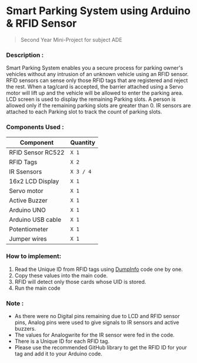 # Smart Parking System using Arduino & RFID Sensor

> Second Year Mini-Project for subject ADE

### Description :

Smart Parking System enables you a secure process for parking owner's vehicles without any intrusion of an unknown vehicle using an RFID sensor.
RFID sensors can sense only those RFID tags that are registered and reject the rest.
When a tag/card is accepted, the barrier attached using a Servo motor will lift up and the vehicle will be allowed to enter the parking area.
LCD screen is used to display the remaining Parking slots.
A person is allowed only if the remaining parking slots are greater than 0.
IR sensors are attached to each Parking slot to track the count of parking slots.


### Components Used :

| Component               | Quantity     |   
| -------------            | ------------ | 
|  RFID Sensor RC522    | ` X 1 `      | 
|  RFID Tags             | ` X 2 `      | 
|  IR Ssensors             | ` X 3 / 4 `  | 
|  16x2 LCD Display       | ` X 1 `      | 
|  Servo motor       | ` X 1 `      | 
|  Active Buzzer         | ` X 1 `      | 
|  Arduino UNO          | ` X 1 `      | 
|  Arduino USB cable     | ` X 1 `      | 
|  Potentiometer         | ` X 1 `      |
|  Jumper wires         | ` X 1 `      | 


### How to implement: 

1. Read the Unique ID from RFID tags using [DumpInfo](https://github.com/Vipsy-123/Smart-Parking-System-using-Arduino-RFID/blob/main/DumpInfo/DumpInfo.ino) code one by one.
2. Copy these values into the main code. 
3. RFID will detect only those cards whose UID is stored.
4. Run the main code

### Note :

* As there were no Digital pins remaining due to LCD and RFID sensor pins, Analog pins were used to give signals to IR 
  sensors and active buzzers.
* The values for Analogwrite for the IR sensor were fed in the code.
* There is a Unique ID for each RFID tag.
* Please use the recommended GitHub library to get the RFID ID for your tag and add it to your Arduino code.
